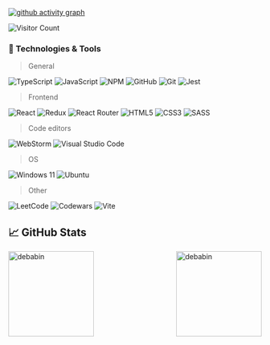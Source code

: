 [![github activity graph](https://github-readme-activity-graph.cyclic.app/graph?username=paintdrip&theme=github-compact)](https://github.com/ashutosh00710/github-readme-activity-graph)

![Visitor Count](https://visitor-badge.glitch.me/badge?page_id=paintdrip)

### 🔧 Technologies & Tools

> General

![TypeScript](https://img.shields.io/badge/typescript-%23007ACC.svg?style=for-the-badge&logo=typescript&logoColor=white)
![JavaScript](https://img.shields.io/badge/javascript-%23323330.svg?style=for-the-badge&logo=javascript&logoColor=%23F7DF1E)
![NPM](https://img.shields.io/badge/NPM-%23CB3837.svg?style=for-the-badge&logo=npm&logoColor=white)
![GitHub](https://img.shields.io/badge/github-%23121011.svg?style=for-the-badge&logo=github&logoColor=white)
![Git](https://img.shields.io/badge/git-%23F05033.svg?style=for-the-badge&logo=git&logoColor=white)
![Jest](https://img.shields.io/badge/-jest-%23C21325?style=for-the-badge&logo=jest&logoColor=white)

> Frontend

![React](https://img.shields.io/badge/react-%2320232a.svg?style=for-the-badge&logo=react&logoColor=%2361DAFB)
![Redux](https://img.shields.io/badge/redux-%23593d88.svg?style=for-the-badge&logo=redux&logoColor=white)
![React Router](https://img.shields.io/badge/React_Router-CA4245?style=for-the-badge&logo=react-router&logoColor=white)
![HTML5](https://img.shields.io/badge/html5-%23E34F26.svg?style=for-the-badge&logo=html5&logoColor=white)
![CSS3](https://img.shields.io/badge/css3-%231572B6.svg?style=for-the-badge&logo=css3&logoColor=white)
![SASS](https://img.shields.io/badge/SASS-hotpink.svg?style=for-the-badge&logo=SASS&logoColor=white)

> Сode editors

![WebStorm](https://img.shields.io/badge/webstorm-143?style=for-the-badge&logo=webstorm&logoColor=white&color=black)
![Visual Studio Code](https://img.shields.io/badge/Visual%20Studio%20Code-0078d7.svg?style=for-the-badge&logo=visual-studio-code&logoColor=white)

> OS

![Windows 11](https://img.shields.io/badge/Windows%2011-%230079d5.svg?style=for-the-badge&logo=Windows%2011&logoColor=white)
![Ubuntu](https://img.shields.io/badge/Ubuntu-E95420?style=for-the-badge&logo=ubuntu&logoColor=white)

> Other

![LeetCode](https://img.shields.io/badge/LeetCode-000000?style=for-the-badge&logo=LeetCode&logoColor=#d16c06)
![Codewars](https://img.shields.io/badge/Codewars-B1361E?style=for-the-badge&logo=codewars&logoColor=grey)
![Vite](https://img.shields.io/badge/vite-%23646CFF.svg?style=for-the-badge&logo=vite&logoColor=white)



## &#x1f4c8; GitHub Stats

<a>
  <img src="https://github-readme-stats.vercel.app/api/top-langs?username=paintdrip&show_icons=true&locale=en&layout=compact&theme=react" alt="debabin" align="right" height="170px" />
  <img src="https://github-readme-stats.vercel.app/api?username=paintdrip&show_icons=true&theme=react&count_private=true&include_all_commits=true" alt="debabin" align="left" height="170px" />
</a>
